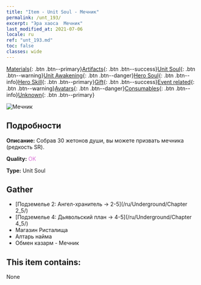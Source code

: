 ```yaml
---
title: "Item - Unit Soul - Мечник"
permalink: /unt_193/
excerpt: "Эра хаоса  Мечник"
last_modified_at: 2021-07-06
locale: ru
ref: "unt_193.md"
toc: false
classes: wide
---
```

 [Materials](/ItemsRU/){: .btn .btn--primary}[Artifacts](/ItemsRU/Artifacts/){: .btn .btn--success}[Unit Soul](/ItemsRU/UnitSoul/){: .btn .btn--warning}[Unit Awakening](/ItemsRU/UnitAwakening/){: .btn .btn--danger}[Hero Soul](/ItemsRU/HeroSoul/){: .btn .btn--info}[Hero Skill](/ItemsRU/HeroSkill/){: .btn .btn--primary}[Gift](/ItemsRU/Gift/){: .btn .btn--success}[Event related](/ItemsRU/Events/){: .btn .btn--warning}[Avatars](/ItemsRU/Avatars/){: .btn .btn--danger}[Consumables](/ItemsRU/Consumables/){: .btn .btn--info}[Unknown](/ItemsRU/Unknown/){: .btn .btn--primary}

 ![Мечник](/images/u/ti_shizijun.jpg)

## Подробности
 **Описание:** Собрав 30 жетонов души, вы можете призвать мечника (редкость SR).

 **Quality:** <span style="color: #DA70D6">OK</span>

 **Type:** Unit Soul

## Gather

*    [Подземелье 2: Ангел-хранитель -> 2-5](/ru/Underground/Chapter 2_5/) 
*    [Подземелье 4: Дьявольский план -> 4-5](/ru/Underground/Chapter 4_5/) 
*    Магазин Ристалища 
*    Алтарь найма 
*    Обмен казарм - Мечник 

## This item contains:

  None

